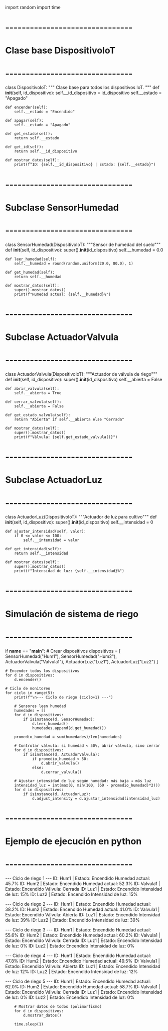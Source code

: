 import random
import time

# -------------------------------
# Clase base DispositivoIoT
# -------------------------------
class DispositivoIoT:
    """
    Clase base para todos los dispositivos IoT.
    """
    def __init__(self, id_dispositivo):
        self.__id_dispositivo = id_dispositivo
        self.__estado = "Apagado"
    
    def encender(self):
        self.__estado = "Encendido"
    
    def apagar(self):
        self.__estado = "Apagado"
    
    def get_estado(self):
        return self.__estado
    
    def get_id(self):
        return self.__id_dispositivo
    
    def mostrar_datos(self):
        print(f"ID: {self.__id_dispositivo} | Estado: {self.__estado}")

# -------------------------------
# Subclase SensorHumedad
# -------------------------------
class SensorHumedad(DispositivoIoT):
    """Sensor de humedad del suelo"""
    def __init__(self, id_dispositivo):
        super().__init__(id_dispositivo)
        self.__humedad = 0.0
    
    def leer_humedad(self):
        self.__humedad = round(random.uniform(20.0, 80.0), 1)
    
    def get_humedad(self):
        return self.__humedad
    
    def mostrar_datos(self):
        super().mostrar_datos()
        print(f"Humedad actual: {self.__humedad}%")

# -------------------------------
# Subclase ActuadorValvula
# -------------------------------
class ActuadorValvula(DispositivoIoT):
    """Actuador de válvula de riego"""
    def __init__(self, id_dispositivo):
        super().__init__(id_dispositivo)
        self.__abierta = False
    
    def abrir_valvula(self):
        self.__abierta = True
    
    def cerrar_valvula(self):
        self.__abierta = False
    
    def get_estado_valvula(self):
        return "Abierta" if self.__abierta else "Cerrada"
    
    def mostrar_datos(self):
        super().mostrar_datos()
        print(f"Válvula: {self.get_estado_valvula()}")

# -------------------------------
# Subclase ActuadorLuz
# -------------------------------
class ActuadorLuz(DispositivoIoT):
    """Actuador de luz para cultivo"""
    def __init__(self, id_dispositivo):
        super().__init__(id_dispositivo)
        self.__intensidad = 0
    
    def ajustar_intensidad(self, valor):
        if 0 <= valor <= 100:
            self.__intensidad = valor
    
    def get_intensidad(self):
        return self.__intensidad
    
    def mostrar_datos(self):
        super().mostrar_datos()
        print(f"Intensidad de luz: {self.__intensidad}%")

# -------------------------------
# Simulación de sistema de riego
# -------------------------------
if __name__ == "__main__":
    # Crear dispositivos
    dispositivos = [
        SensorHumedad("Hum1"),
        SensorHumedad("Hum2"),
        ActuadorValvula("Valvula1"),
        ActuadorLuz("Luz1"),
        ActuadorLuz("Luz2")
    ]
    
    # Encender todos los dispositivos
    for d in dispositivos:
        d.encender()
    
    # Ciclo de monitoreo
    for ciclo in range(5):
        print(f"\n--- Ciclo de riego {ciclo+1} ---")
        
        # Sensores leen humedad
        humedades = []
        for d in dispositivos:
            if isinstance(d, SensorHumedad):
                d.leer_humedad()
                humedades.append(d.get_humedad())
        
        promedio_humedad = sum(humedades)/len(humedades)
        
        # Controlar válvula: si humedad < 50%, abrir válvula, sino cerrar
        for d in dispositivos:
            if isinstance(d, ActuadorValvula):
                if promedio_humedad < 50:
                    d.abrir_valvula()
                else:
                    d.cerrar_valvula()
        
        # Ajustar intensidad de luz según humedad: más baja → más luz
        intensidad_luz = int(max(0, min(100, (60 - promedio_humedad)*2)))
        for d in dispositivos:
            if isinstance(d, ActuadorLuz):
                d.adjust_intensity = d.ajustar_intensidad(intensidad_luz)

# -------------------------------
# Ejemplo de ejecución en python
# -------------------------------

--- Ciclo de riego 1 ---
ID: Hum1 | Estado: Encendido
Humedad actual: 45.7%
ID: Hum2 | Estado: Encendido
Humedad actual: 52.3%
ID: Valvula1 | Estado: Encendido
Válvula: Cerrada
ID: Luz1 | Estado: Encendido
Intensidad de luz: 15%
ID: Luz2 | Estado: Encendido
Intensidad de luz: 15%

--- Ciclo de riego 2 ---
ID: Hum1 | Estado: Encendido
Humedad actual: 38.2%
ID: Hum2 | Estado: Encendido
Humedad actual: 41.0%
ID: Valvula1 | Estado: Encendido
Válvula: Abierta
ID: Luz1 | Estado: Encendido
Intensidad de luz: 39%
ID: Luz2 | Estado: Encendido
Intensidad de luz: 39%

--- Ciclo de riego 3 ---
ID: Hum1 | Estado: Encendido
Humedad actual: 55.6%
ID: Hum2 | Estado: Encendido
Humedad actual: 60.2%
ID: Valvula1 | Estado: Encendido
Válvula: Cerrada
ID: Luz1 | Estado: Encendido
Intensidad de luz: 0%
ID: Luz2 | Estado: Encendido
Intensidad de luz: 0%

--- Ciclo de riego 4 ---
ID: Hum1 | Estado: Encendido
Humedad actual: 47.8%
ID: Hum2 | Estado: Encendido
Humedad actual: 49.5%
ID: Valvula1 | Estado: Encendido
Válvula: Abierta
ID: Luz1 | Estado: Encendido
Intensidad de luz: 12%
ID: Luz2 | Estado: Encendido
Intensidad de luz: 12%

--- Ciclo de riego 5 ---
ID: Hum1 | Estado: Encendido
Humedad actual: 62.0%
ID: Hum2 | Estado: Encendido
Humedad actual: 58.7%
ID: Valvula1 | Estado: Encendido
Válvula: Cerrada
ID: Luz1 | Estado: Encendido
Intensidad de luz: 0%
ID: Luz2 | Estado: Encendido
Intensidad de luz: 0%

    
       
        # Mostrar datos de todos (polimorfismo)
        for d in dispositivos:
            d.mostrar_datos()
        
        time.sleep(1)
